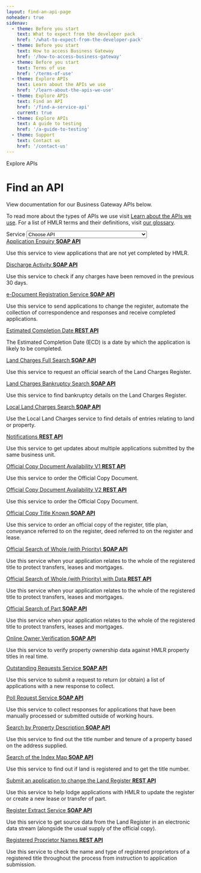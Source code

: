 ```yaml
---
layout: find-an-api-page
noheader: true
sidenav:
  - theme: Before you start
    text: What to expect from the developer pack
    href: '/what-to-expect-from-the-developer-pack'
  - theme: Before you start
    text: How to access Business Gateway
    href: '/how-to-access-business-gateway'
  - theme: Before you start
    text: Terms of use
    href: '/terms-of-use'
  - theme: Explore APIs
    text: Learn about the APIs we use
    href: '/learn-about-the-apis-we-use'
  - theme: Explore APIs
    text: Find an API
    href: '/find-a-service-api'
    current: true
  - theme: Explore APIs
    text: A guide to testing
    href: '/a-guide-to-testing'
  - theme: Support
    text: Contact us 
    href: '/contact-us'
---
```


<span class="govuk-caption-xl">Explore APIs</span>
<h1 class="govuk-heading-xl">Find an API</h1>
<div class="govuk-grid-row">
  <p class="govuk-body govuk-!-font-weight-regular govuk-!-margin-left-3">View documentation for our Business Gateway APIs below.</p>
  <p class="govuk-body govuk-!-font-weight-regular govuk-!-margin-left-3">To read more about the types of APIs we use visit <a class="govuk-link" href="/learn-about-the-apis-we-use">Learn about the APIs we use</a>. For a list of HMLR terms and their definitions, visit <a class="govuk-link" href="/glossary">our glossary</a>.</p>
  <div class="govuk-form-group govuk-!-margin-left-3">
    <label class="govuk-label" for="sort">Service</label>
    <select class="govuk-select" id="sort" name="sort">
      <option value="choose-service-api" selected="selected">Choose API</option>
      <option value="application-enquiry">Application Enquiry</option>
        <option value="discharge-activity">Discharge Activity</option>
        <option value="e-document-registration-service">e-Document Registration Service</option>
        <option value="estimated-completion-date">Estimated Completion Date</option>
        <option value="land-charges-full-search">Land Charges Full Search</option>
        <option value="land-charges-bankruptcy-search">Land Charges Bankruptcy Search</option>
        <option value="local-land-charges-search">Local Land Charges Search</option>
        <option value="notifications">Notifications</option>
        <option value="official-copy-document-availability-v1">Official Copy Document Availability V1</option>
        <option value="official-copy-document-availability-v2">Official Copy Document Availability V2</option>
        <option value="official-copy-title-known">Official Copy Title Known</option>
        <option value="official-search-of-whole-with-priority">Official Search of Whole (with priority)</option>
        <option value="official-search-of-whole-with-priority-with-data">Official Search if Whole (with priority) with Data</option>
        <option value="official-search-of-part">Official Search of Part</option>
        <option value="online-owner-verification">Online Owner Verification</option>
        <option value="outstanding-requests-service">Outstanding Requests Service</option>
        <option value="poll-request-service">Poll Request Service</option>
        <option value="search-by-property-description">Search by Property Description</option>
        <option value="search-of-the-index-map">Search of the Index Map</option>
        <option value="submit-an-application-to-change-the-land-register">Submit an application to change the Land Register</option>
        <option value="register-extract-service">Register Extract Service</option>
        <option value="registered-proprietor-names">Registered Proprietor Names</option>
    </select>
  </div>
</div>

<div class="govuk-grid-row" data-sortable="application-enquiry">
  <a id="application-enquiry" class="govuk-heading-s govuk-link govuk-!-margin-left-3" href="https://landregistry.github.io/bgtechdoc/services/application_enquiry/">Application Enquiry <strong class="govuk-tag govuk-!-margin-left-3 govuk-tag--blue">SOAP API</strong></a>
  <p class="govuk-body govuk-!-margin-left-3">Use this service to view applications that are not yet completed by HMLR.</p>
</div>

<div class="govuk-grid-row" data-sortable="discharge-activity">
  <a id="discharge-activity" class="govuk-heading-s govuk-link govuk-!-margin-left-3" href="https://landregistry.github.io/bgtechdoc/services/discharge_activity/">Discharge Activity <strong class="govuk-tag govuk-!-margin-left-3 govuk-tag--blue">SOAP API</strong></a>
  <p class="govuk-body govuk-!-margin-left-3">Use this service to check if any charges have been removed in the previous 30 days.</p>
</div>

<div class="govuk-grid-row" data-sortable="e-document-registration-service">
  <a class="govuk-heading-s govuk-link govuk-!-margin-left-3" href="https://landregistry.github.io/bgtechdoc/services/edrs/">e-Document Registration Service <strong class="govuk-tag govuk-!-margin-left-3 govuk-tag--blue">SOAP API</strong></a>
  <p class="govuk-body govuk-!-margin-left-3">Use this service to send applications to change the register, automate the collection of correspondence and responses and receive completed applications.</p>
</div>

<div class="govuk-grid-row" data-sortable="estimated-completion-date">
  <a class="govuk-heading-s govuk-link govuk-!-margin-left-3" href="https://landregistry.github.io/bgtechdoc/services/estimated_completion_date/">Estimated Completion Date <strong class="govuk-tag govuk-!-margin-left-3 govuk-tag--orange">REST API</strong></a>
  <p class="govuk-body govuk-!-margin-left-3">The Estimated Completion Date (ECD) is a date by which the application is likely to be completed.</p>
</div>

<div class="govuk-grid-row" data-sortable="land-charges-full-search">
  <a class="govuk-heading-s govuk-link govuk-!-margin-left-3" href="https://landregistry.github.io/bgtechdoc/services/land_charges_full_search/">Land Charges Full Search <strong class="govuk-tag govuk-!-margin-left-3 govuk-tag--blue">SOAP API</strong></a>
  <p class="govuk-body govuk-!-margin-left-3">Use this service to request an official search of the Land Charges Register.</p>
</div>

<div class="govuk-grid-row" data-sortable="land-charges-bankruptcy-search">
  <a class="govuk-heading-s govuk-link govuk-!-margin-left-3" href="https://landregistry.github.io/bgtechdoc/services/land_charges_bankruptcy_search/">Land Charges Bankruptcy Search <strong class="govuk-tag govuk-!-margin-left-3 govuk-tag--blue">SOAP API</strong></a>
  <p class="govuk-body govuk-!-margin-left-3">Use this service to find bankruptcy details on the Land Charges Register.</p>
</div>

<div class="govuk-grid-row" data-sortable="local-land-charges-search">
  <a class="govuk-heading-s govuk-link govuk-!-margin-left-3" href="https://landregistry.github.io/bgtechdoc/services/local_land_charges_search/">Local Land Charges Search <strong class="govuk-tag govuk-!-margin-left-3 govuk-tag--blue">SOAP API</strong></a>
  <p class="govuk-body govuk-!-margin-left-3">Use the Local Land Charges service to find details of entries relating to land or property.</p>
</div>

<div class="govuk-grid-row" data-sortable="notifications">
  <a class="govuk-heading-s govuk-link govuk-!-margin-left-3" href="/apis/notifications">Notifications <strong class="govuk-tag govuk-!-margin-left-3 govuk-tag--orange">REST API</strong></a>
  <p class="govuk-body govuk-!-margin-left-3">Use this service to get updates about multiple applications submitted by the same business unit.</p>
</div>

<div class="govuk-grid-row" data-sortable="official-copy-document-availability-v1">
  <a class="govuk-heading-s govuk-link govuk-!-margin-left-3" href="https://landregistry.github.io/bgtechdoc/services/official_copy_document_availability_v1/">Official Copy Document Availability V1 <strong class="govuk-tag govuk-!-margin-left-3 govuk-tag--orange">REST API</strong></a>
  <p class="govuk-body govuk-!-margin-left-3">Use this service to order the Official Copy Document.</p>
</div>

<div class="govuk-grid-row" data-sortable="official-copy-document-availability-v2">
  <a class="govuk-heading-s govuk-link govuk-!-margin-left-3" href="https://landregistry.github.io/bgtechdoc/services/official_copy_document_availability_v2/">Official Copy Document Availability V2 <strong class="govuk-tag govuk-!-margin-left-3 govuk-tag--orange">REST API</strong></a>
  <p class="govuk-body govuk-!-margin-left-3">Use this service to order the Official Copy Document.</p>
</div>

<div class="govuk-grid-row" data-sortable="official-copy-title-known">
  <a class="govuk-heading-s govuk-link govuk-!-margin-left-3" href="https://landregistry.github.io/bgtechdoc/services/official_copy_title_known/">Official Copy Title Known <strong class="govuk-tag govuk-!-margin-left-3 govuk-tag--blue">SOAP API</strong></a>
  <p class="govuk-body govuk-!-margin-left-3">Use this service to order an official copy of the register, title plan, conveyance referred to on the register, deed referred to on the register and lease.</p>
</div>

<div class="govuk-grid-row" data-sortable="official-search-of-whole-with-priority">
  <a class="govuk-heading-s govuk-link govuk-!-margin-left-3" href="https://landregistry.github.io/bgtechdoc/services/official_search_of_whole/">Official Search of Whole (with Priority) <strong class="govuk-tag govuk-!-margin-left-3 govuk-tag--blue">SOAP API</strong></a>
  <p class="govuk-body govuk-!-margin-left-3">Use this service when your application relates to the whole of the registered title to protect transfers, leases and mortgages.</p>
</div>

<div class="govuk-grid-row" data-sortable="official-search-of-whole-with-priority-with-data">
  <a class="govuk-heading-s govuk-link govuk-!-margin-left-3" href="https://landregistry.github.io/bgtechdoc/services/official_search_of_whole_rest/">Official Search of Whole (with Priority) with Data <strong class="govuk-tag govuk-!-margin-left-3 govuk-tag--orange">REST API</strong></a>
  <p class="govuk-body govuk-!-margin-left-3">Use this service when your application relates to the whole of the registered title to protect transfers, leases and mortgages.</p>
</div>

<div class="govuk-grid-row" data-sortable="official-search-of-part">
  <a class="govuk-heading-s govuk-link govuk-link govuk-!-margin-left-3" href="https://landregistry.github.io/bgtechdoc/services/official_search_of_part/">Official Search of Part <strong class="govuk-tag govuk-!-margin-left-3 govuk-tag--blue">SOAP API</strong></a>
  <p class="govuk-body govuk-!-margin-left-3">Use this service when your application relates to the whole of the registered title to protect transfers, leases and mortgages.</p>
</div>

<div class="govuk-grid-row" data-sortable="online-owner-verification">
  <a class="govuk-heading-s govuk-link govuk-!-margin-left-3" href="https://landregistry.github.io/bgtechdoc/services/online_owner_verification/">Online Owner Verification <strong class="govuk-tag govuk-!-margin-left-3 govuk-tag--blue">SOAP API</strong></a>
  <p class="govuk-body govuk-!-margin-left-3">Use this service to verify property ownership data against HMLR property titles in real time.</p>
</div>

<div class="govuk-grid-row" data-sortable="outstanding-requests-service">
  <a class="govuk-heading-s govuk-link govuk-!-margin-left-3" href="https://landregistry.github.io/bgtechdoc/services/outstanding_requests_service/">Outstanding Requests Service <strong class="govuk-tag govuk-!-margin-left-3 govuk-tag--blue">SOAP API</strong></a>
  <p class="govuk-body govuk-!-margin-left-3">Use this service to submit a request to return (or obtain) a list of applications with a new response to collect.</p>
</div>

<div class="govuk-grid-row" data-sortable="poll-request-service">
  <a class="govuk-heading-s govuk-link govuk-!-margin-left-3" href="https://landregistry.github.io/bgtechdoc/services/poll_request_service/">Poll Request Service <strong class="govuk-tag govuk-!-margin-left-3 govuk-tag--blue">SOAP API</strong></a>
  <p class="govuk-body govuk-!-margin-left-3">Use this service to collect responses for applications that have been manually processed or submitted outside of working hours.</p>
</div>

<div class="govuk-grid-row" data-sortable="search-by-property-description">
  <a class="govuk-heading-s govuk-link govuk-!-margin-left-3" href="https://landregistry.github.io/bgtechdoc/services/search_property_description/">Search by Property Description <strong class="govuk-tag govuk-!-margin-left-3 govuk-tag--blue">SOAP API</strong></a>
  <p class="govuk-body govuk-!-margin-left-3">Use this service to find out the title number and tenure of a property based on the address supplied.</p>
</div>

<div class="govuk-grid-row" data-sortable="search-of-the-index-map">
  <a class="govuk-heading-s govuk-link govuk-!-margin-left-3" href="https://landregistry.github.io/bgtechdoc/services/search_index_map/">Search of the Index Map <strong class="govuk-tag govuk-!-margin-left-3 govuk-tag--blue">SOAP API</strong></a>
  <p class="govuk-body govuk-!-margin-left-3">Use this service to find out if land is registered and to get the title number.</p>
</div>

<div class="govuk-grid-row" data-sortable="submit-an-application-to-change-the-land-register">
  <a class="govuk-heading-s govuk-link govuk-!-margin-left-3" href="/apis/submit-an-application-to-change-the-land-register">Submit an application to change the Land Register <strong class="govuk-tag govuk-!-margin-left-3 govuk-tag--orange">REST API</strong></a>
  <p class="govuk-body govuk-!-margin-left-3">Use this service to help lodge applications with HMLR to update the register or create a new lease or transfer of part.</p>
</div>

<div class="govuk-grid-row" data-sortable="register-extract-service">
  <a class="govuk-heading-s govuk-link govuk-!-margin-left-3" href="https://landregistry.github.io/bgtechdoc/services/register_extract_service/">Register Extract Service <strong class="govuk-tag govuk-!-margin-left-3 govuk-tag--blue">SOAP API</strong></a>
  <p class="govuk-body govuk-!-margin-left-3">Use this service to get source data from the Land Register in an electronic data stream (alongside the usual supply of the official copy).</p>
</div>

<div class="govuk-grid-row" data-sortable="registered-proprietor-names">
  <a class="govuk-heading-s govuk-link govuk-!-margin-left-3" href="https://landregistry.github.io/bgtechdoc/services/registered_proprietor_names/">Registered Proprietor Names <strong class="govuk-tag govuk-!-margin-left-3 govuk-tag--orange">REST API</strong></a>
  <p class="govuk-body govuk-!-margin-left-3">Use this service to check the name and type of registered proprietors of a registered title throughout the process from instruction to application submission.</p>
</div>
